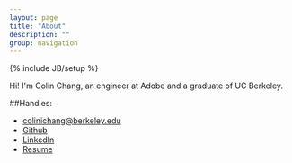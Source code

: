 ```yaml
---
layout: page
title: "About"
description: ""
group: navigation
---
```

{% include JB/setup %}

<p>
	Hi! I'm Colin Chang, an engineer at Adobe and a graduate of UC Berkeley. 
</p>
##Handles:

<ul class="unstyled">
	<li><a href="mailto:{{site.author['email']}}">colinichang@berkeley.edu</a></li>
	<li><a href="http://github.com/{{site.author['github']}}">Github</a></li>
	<li><a href="http://linkedin.com/in/{{site.author['linkedin']}}">LinkedIn</a></li>
	<li><a href="https://dl.dropbox.com/u/46163974/%5BColin%20Chang%5D%20Resume.pdf">Resume</a></li>
</ul>
